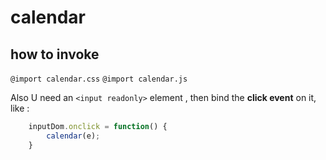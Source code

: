 # calendar

## how to invoke
`@import calendar.css`
`@import calendar.js`

Also U need an `<input readonly>` element , then bind the **click event** on it, like :

```javascript
    inputDom.onclick = function() {
        calendar(e);
    }
```
